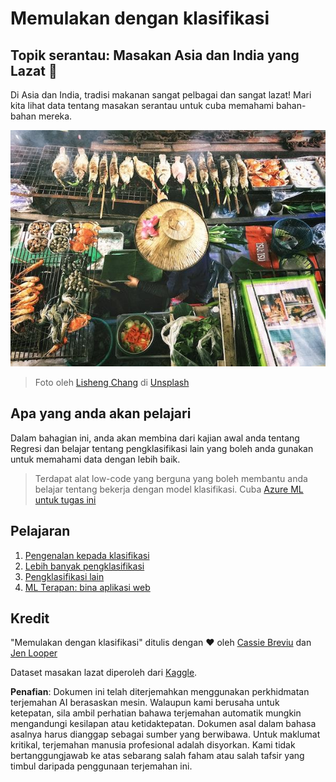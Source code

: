 # Memulakan dengan klasifikasi

## Topik serantau: Masakan Asia dan India yang Lazat 🍜

Di Asia dan India, tradisi makanan sangat pelbagai dan sangat lazat! Mari kita lihat data tentang masakan serantau untuk cuba memahami bahan-bahan mereka.

![Penjual makanan Thai](../../../translated_images/thai-food.c47a7a7f9f05c21892a1f9dc7bf30669e6d18dfda420c5c7ebb4153f6a304edd.ms.jpg)
> Foto oleh <a href="https://unsplash.com/@changlisheng?utm_source=unsplash&utm_medium=referral&utm_content=creditCopyText">Lisheng Chang</a> di <a href="https://unsplash.com/s/photos/asian-food?utm_source=unsplash&utm_medium=referral&utm_content=creditCopyText">Unsplash</a>
  
## Apa yang anda akan pelajari

Dalam bahagian ini, anda akan membina dari kajian awal anda tentang Regresi dan belajar tentang pengklasifikasi lain yang boleh anda gunakan untuk memahami data dengan lebih baik.

> Terdapat alat low-code yang berguna yang boleh membantu anda belajar tentang bekerja dengan model klasifikasi. Cuba [Azure ML untuk tugas ini](https://docs.microsoft.com/learn/modules/create-classification-model-azure-machine-learning-designer/?WT.mc_id=academic-77952-leestott)

## Pelajaran

1. [Pengenalan kepada klasifikasi](1-Introduction/README.md)
2. [Lebih banyak pengklasifikasi](2-Classifiers-1/README.md)
3. [Pengklasifikasi lain](3-Classifiers-2/README.md)
4. [ML Terapan: bina aplikasi web](4-Applied/README.md)

## Kredit

"Memulakan dengan klasifikasi" ditulis dengan ♥️ oleh [Cassie Breviu](https://www.twitter.com/cassiebreviu) dan [Jen Looper](https://www.twitter.com/jenlooper)

Dataset masakan lazat diperoleh dari [Kaggle](https://www.kaggle.com/hoandan/asian-and-indian-cuisines).

**Penafian**:
Dokumen ini telah diterjemahkan menggunakan perkhidmatan terjemahan AI berasaskan mesin. Walaupun kami berusaha untuk ketepatan, sila ambil perhatian bahawa terjemahan automatik mungkin mengandungi kesilapan atau ketidaktepatan. Dokumen asal dalam bahasa asalnya harus dianggap sebagai sumber yang berwibawa. Untuk maklumat kritikal, terjemahan manusia profesional adalah disyorkan. Kami tidak bertanggungjawab ke atas sebarang salah faham atau salah tafsir yang timbul daripada penggunaan terjemahan ini.